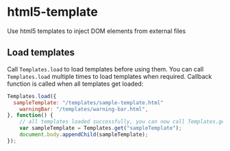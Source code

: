 # html5-template
Use html5 templates to inject DOM elements from external files

## Load templates

Call `Templates.load` to load templates before using them. You can call `Templates.load` multiple times to load templates when required. Callback function is called when all templates get loaded:
 
```javascript
Templates.load({
  sampleTemplate: "/templates/sample-template.html"
	warningBar: "/templates/warning-bar.html",
}, function() {
	// all templates loaded successfully, you can now call Templates.get to get any template
	var sampleTemplate = Templates.get("sampleTemplate");
	document.body.appendChild(sampleTemplate);
});
```
